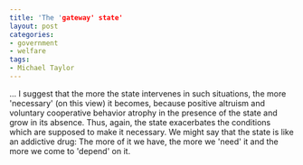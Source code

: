 ```yaml
---
title: 'The 'gateway' state'
layout: post
categories:
- government
- welfare
tags:
- Michael Taylor
---
```


... I suggest that the more the state intervenes in such situations, the more 'necessary' (on this view) it becomes, because positive altruism and voluntary cooperative behavior atrophy in the presence of the state and grow in its absence. Thus, again, the state exacerbates the conditions which are supposed to make it necessary. We might say that the state is like an addictive drug: The more of it we have, the more we 'need' it and the more we come to 'depend' on it.